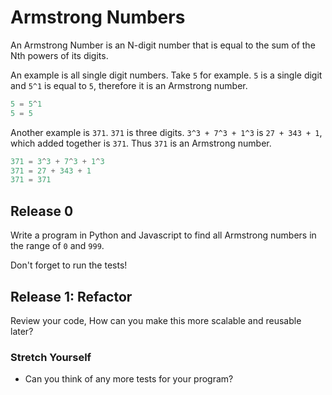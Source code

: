 # Armstrong Numbers

An Armstrong Number is an N-digit number that is equal to the sum of the Nth powers of its digits.

An example is all single digit numbers. Take `5` for example. `5` is a single digit and `5^1` is equal to `5`, therefore it is an Armstrong number.
```python
5 = 5^1
5 = 5
```
Another example is `371`. `371` is three digits. `3^3 + 7^3 + 1^3` is `27 + 343 + 1`, which added together is `371`. Thus `371` is an Armstrong number.

```javascript
371 = 3^3 + 7^3 + 1^3
371 = 27 + 343 + 1
371 = 371
```

## Release 0
Write a program in Python and Javascript to find all Armstrong numbers in the range of `0` and `999`.

Don't forget to run the tests!

## Release 1: Refactor
Review your code, How can you make this more scalable and reusable later?

### Stretch Yourself
- Can you think of any more tests for your program?
